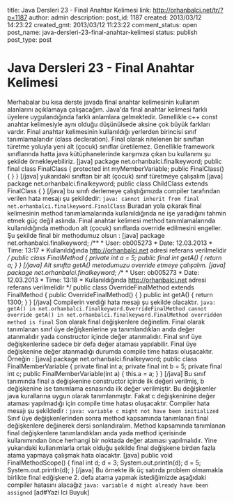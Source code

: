 title: Java Dersleri 23 - Final Anahtar Kelimesi
link: http://orhanbalci.net/tr/?p=1187
author: admin
description: 
post_id: 1187
created: 2013/03/12 14:23:22
created_gmt: 2013/03/12 11:23:22
comment_status: open
post_name: java-dersleri-23-final-anahtar-kelimesi
status: publish
post_type: post

# Java Dersleri 23 - Final Anahtar Kelimesi

Merhabalar bu kısa derste javada final anahtar kelimesinin kullanım alanlarını açıklamaya çalışacağım. Java'da final anahtar kelimesi farklı üyelere uygulandığında farklı anlamlara gelmektedir. Genellikle c++ const anahtar kelimesiyle aynı olduğu düşünülsede aksine çok büyük farkları vardır. Final anahtar kelimesinin kullanıldığı yerlerden birincisi sınıf tanımlamalarıdır (class decleration). Final olarak nitelenen bir sınıftan türetme yoluyla yeni alt (çocuk) sınıflar üretilemez. Genellikle framework sınıflarında hatta java kütüphanelerinde karşımıza çıkan bu kullanımı şu şekilde örnekleyebiliriz. [java] package net.orhanbalci.finalkeyword; public final class FinalClass { protected int myMemberVariable; public FinalClass() { } } [/java]  yukarıdaki sınıftan bir alt (çocuk) sınıf türetmeye çalışalım [java] package net.orhanbalci.finalkeyword; public class ChildClass extends FinalClass { } [/java] bu sınıfı derlemeye çalıştığımızda compiler tarafından verilen hata mesajı şu şekildedir: ` java: cannot inherit from final net.orhanbalci.finalkeyword.FinalClass ` Buradan yola çıkarak final kelimesinin method tanımlamalarında kullanıldığında ne işe yaradığını tahmin etmek güç değil aslında. Final anahtar kelimesi method tanımlamalarında kullanıldığında methodun alt (çocuk) sınıflarda override edilmesini engeller. Şu şekilde final bir methodumuz olsun : [java] package net.orhanbalci.finalkeyword; /** * User: ob005273 * Date: 12.03.2013 * Time: 13:17 * Kullanıldığında http://orhanbalci.net adresi referans verilmelidir */ public class FinalMethod { private int a = 5; public final int getA() { return a; } } [/java] Alt sınıfta getA() metodumuzu override etmeye çalışalım. [java] package net.orhanbalci.finalkeyword; /** * User: ob005273 * Date: 12.03.2013 * Time: 13:18 * Kullanıldığında http://orhanbalci.net adresi referans verilmelidir */ public class OverrideFinalMethod extends FinalMethod { public OverrideFinalMethod() { } public int getA() { return 1300; } } [/java] Compilerin verdiği hata mesajı şu şekilde olacaktır. ` java: getA() in net.orhanbalci.finalkeyword.OverrideFinalMethod cannot override getA() in net.orhanbalci.finalkeyword.FinalMethod overridden method is final ` Son olarak final değişkenlere değinelim. Final olarak tanımlanan sınıf üye değişkenlerine ya tanımlandıkları anda değer atanmalıdır yada constructor içinde değer atanmalıdır. Final snıf üye değişkenlerine sadece bir defa değer ataması yapılabilir. Final üye değişkenine değer atanmadığı durumda compile time hatası oluşacaktır. Örneğin : [java] package net.orhanbalci.finalkeyword; public class FinalMemberVariable { private final int a; private final int b = 5; private final int c; public FinalMemberVariable(int a) { this.a = a; } } [/java] Bu sınıf tanımında final a değişkenine constructor içinde ilk değeri verilmiş, b değişkenine ise tanımlama esnasında ilk değer verilmiştir. Bu değişkenler java kurallarına uygun olarak tanımlanmıştır. Fakat c değişkeninine değer ataması yapılmadığı için compile time hatası oluşacaktır. Compiler hata mesajı şu şekildedir : `java: variable c might not have been initialized` Sınıf üye değişkenlerinden sonra method kapsamında tanımlanan final değişkenlere değinerek dersi sonlandıralım. Method kapsamında tanımlanan final değişkenlere tanımlandıkları anda yada method içerisinde kullanımından önce herhangi bir noktada değer ataması yapılmalıdır. Yine yukarıdaki kullanımlarla ortak olduğu şekilde final değişkene birden fazla atama yapmaya çalışmak hata olacaktır. [java] public void FinalMethodScope() { final int d; d = 3; System.out.println(d); d = 5; System.out.println(d); } [/java] Bu örnekte ilk üç satırda problem olmamakla birlikte final edğişkene 2. defa atama yapmak istediğimizde aşağıdaki compiler hatasını alacağız `java: variable d might already have been assigned` [ad#Yazi Ici Buyuk]